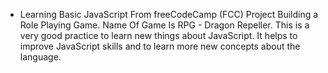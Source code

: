 - Learning Basic JavaScript From freeCodeCamp (FCC) Project Building a Role Playing Game. Name Of Game Is RPG - Dragon Repeller. This is a very good practice to learn new things about JavaScript. It helps to improve JavaScript skills and to learn more new concepts about the language.
